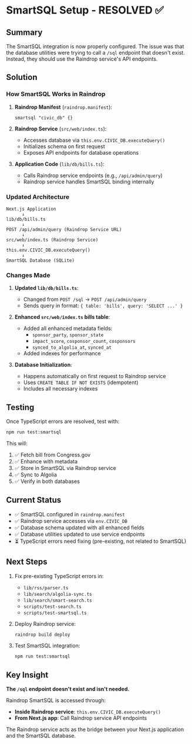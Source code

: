 # SmartSQL Setup - RESOLVED ✅

## Summary

The SmartSQL integration is now properly configured. The issue was that the database utilities were trying to call a `/sql` endpoint that doesn't exist. Instead, they should use the Raindrop service's API endpoints.

## Solution

### How SmartSQL Works in Raindrop

1. **Raindrop Manifest** (`raindrop.manifest`):
   ```hcl
   smartsql "civic_db" {}
   ```

2. **Raindrop Service** (`src/web/index.ts`):
   - Accesses database via `this.env.CIVIC_DB.executeQuery()`
   - Initializes schema on first request
   - Exposes API endpoints for database operations

3. **Application Code** (`lib/db/bills.ts`):
   - Calls Raindrop service endpoints (e.g., `/api/admin/query`)
   - Raindrop service handles SmartSQL binding internally

### Updated Architecture

```
Next.js Application
      ↓
lib/db/bills.ts
      ↓
POST /api/admin/query (Raindrop Service URL)
      ↓
src/web/index.ts (Raindrop Service)
      ↓
this.env.CIVIC_DB.executeQuery()
      ↓
SmartSQL Database (SQLite)
```

### Changes Made

1. **Updated `lib/db/bills.ts`**:
   - Changed from `POST /sql` → `POST /api/admin/query`
   - Sends query in format: `{ table: 'bills', query: 'SELECT ...' }`

2. **Enhanced `src/web/index.ts` bills table**:
   - Added all enhanced metadata fields:
     - `sponsor_party`, `sponsor_state`
     - `impact_score`, `cosponsor_count`, `cosponsors`
     - `synced_to_algolia_at`, `synced_at`
   - Added indexes for performance

3. **Database Initialization**:
   - Happens automatically on first request to Raindrop service
   - Uses `CREATE TABLE IF NOT EXISTS` (idempotent)
   - Includes all necessary indexes

## Testing

Once TypeScript errors are resolved, test with:

```bash
npm run test:smartsql
```

This will:
1. ✅ Fetch bill from Congress.gov
2. ✅ Enhance with metadata
3. ✅ Store in SmartSQL via Raindrop service
4. ✅ Sync to Algolia
5. ✅ Verify in both databases

## Current Status

- ✅ SmartSQL configured in `raindrop.manifest`
- ✅ Raindrop service accesses via `env.CIVIC_DB`
- ✅ Database schema updated with all enhanced fields
- ✅ Database utilities updated to use service endpoints
- ⏳ TypeScript errors need fixing (pre-existing, not related to SmartSQL)

## Next Steps

1. Fix pre-existing TypeScript errors in:
   - `lib/rss/parser.ts`
   - `lib/search/algolia-sync.ts`
   - `lib/search/smart-search.ts`
   - `scripts/test-search.ts`
   - `scripts/test-smartsql.ts`

2. Deploy Raindrop service:
   ```bash
   raindrop build deploy
   ```

3. Test SmartSQL integration:
   ```bash
   npm run test:smartsql
   ```

## Key Insight

**The `/sql` endpoint doesn't exist and isn't needed.**

Raindrop SmartSQL is accessed through:
- **Inside Raindrop service**: `this.env.CIVIC_DB.executeQuery()`
- **From Next.js app**: Call Raindrop service API endpoints

The Raindrop service acts as the bridge between your Next.js application and the SmartSQL database.
